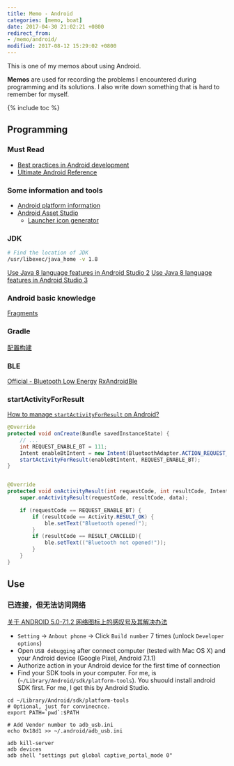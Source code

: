 ```yaml
---
title: Memo - Android
categories: [memo, boat]
date: 2017-04-30 21:02:21 +0800
redirect_from: 
- /memo/android/
modified: 2017-08-12 15:29:02 +0800
---
```


This is one of my memos about using Android.

**Memos** are used for recording the problems I encountered during programming and its solutions. I also write down something that is hard to remember for myself.

<!--shoreline-->

{% include toc %}

## Programming

### Must Read
- [Best practices in Android development](https://github.com/futurice/android-best-practices)
- [Ultimate Android Reference](https://github.com/aritraroy/UltimateAndroidReference)

### Some information and tools

- [Android platform information](https://developer.android.com/about/dashboards/index.html)
- [Android Asset Studio](https://romannurik.github.io/AndroidAssetStudio/index.html)
  - [Launcher icon generator](https://romannurik.github.io/AndroidAssetStudio/icons-launcher.html)

### JDK

``` sh
# Find the location of JDK
/usr/libexec/java_home -v 1.8
```

[Use Java 8 language features in Android Studio 2](https://developer.android.com/guide/platform/j8-jack.html#configure-gradle)
[Use Java 8 language features in Android Studio 3](https://developer.android.com/studio/write/java8-support.html#disable_jack)

### Android basic knowledge

[Fragments](https://www.tutorialspoint.com/android/android_fragments.htm)

### Gradle

[配置构建](https://developer.android.com/studio/build/index.html)

### BLE

[Official - Bluetooth Low Energy](https://developer.android.com/guide/topics/connectivity/bluetooth-le.html)
[RxAndroidBle](https://github.com/Polidea/RxAndroidBle)

### startActivityForResult

[How to manage `startActivityForResult` on Android?](https://stackoverflow.com/questions/10407159/how-to-manage-startactivityforresult-on-android)

``` java
@Override
protected void onCreate(Bundle savedInstanceState) {
    // ...
    int REQUEST_ENABLE_BT = 111;
    Intent enableBtIntent = new Intent(BluetoothAdapter.ACTION_REQUEST_ENABLE);
    startActivityForResult(enableBtIntent, REQUEST_ENABLE_BT);
}


@Override
protected void onActivityResult(int requestCode, int resultCode, Intent data) {
    super.onActivityResult(requestCode, resultCode, data);

    if (requestCode == REQUEST_ENABLE_BT) {
        if (resultCode == Activity.RESULT_OK) {
            ble.setText("Bluetooth opened!");
        }
        if (resultCode == RESULT_CANCELED){
            ble.setText(("Bluetooth not opened!"));
        }
    }
}
```

## Use

### 已连接，但无法访问网络

[关于 ANDROID 5.0-7.1.2 网络图标上的感叹号及其解决办法](https://www.noisyfox.io/android-captive-portal.html)

- `Setting` -> `Anbout phone` -> Click `Build number` 7 times (unlock `Developer options`)
- Open `USB debugging` after connect computer (tested with Mac OS X) and your Android device (Google Pixel, Android 7.1.1)
- Authorize action in your Android device for the first time of connection
- Find your SDK tools in your computer. For me, is (`~/Library/Android/sdk/platform-tools`). You shuould install android SDK first. For me, I get this by Android Studio.

``` shell
cd ~/Library/Android/sdk/platform-tools
# Optional, just for convinecnce.
export PATH=`pwd`:$PATH

# Add Vendor number to adb_usb.ini
echo 0x18d1 >> ~/.android/adb_usb.ini

adb kill-server
adb devices
adb shell "settings put global captive_portal_mode 0"
```